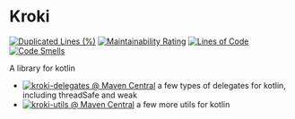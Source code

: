 # Kroki

[![Duplicated Lines (%)](https://sonarcloud.io/api/project_badges/measure?project=kerubistan_kroki&metric=duplicated_lines_density)](https://sonarcloud.io/dashboard?id=kerubistan_kroki)
[![Maintainability Rating](https://sonarcloud.io/api/project_badges/measure?project=kerubistan_kroki&metric=sqale_rating)](https://sonarcloud.io/dashboard?id=kerubistan_kroki)
[![Lines of Code](https://sonarcloud.io/api/project_badges/measure?project=kerubistan_kroki&metric=ncloc)](https://sonarcloud.io/dashboard?id=kerubistan_kroki)
[![Code Smells](https://sonarcloud.io/api/project_badges/measure?project=kerubistan_kroki&metric=code_smells)](https://sonarcloud.io/dashboard?id=kerubistan_kroki)

A library for kotlin

 * [![kroki-delegates @ Maven Central](https://img.shields.io/maven-central/v/io.github.kerubistan.kroki/kroki-delegates.svg?label=kroki-delegates%20Maven%20Central)](https://search.maven.org/search?q=g:%22io.github.kerubistan.kroki%22%20AND%20a:%22kroki-delegates%22) a few types of delegates for kotlin, including threadSafe and weak 
 * [![kroki-utils @ Maven Central](https://img.shields.io/maven-central/v/io.github.kerubistan.kroki/kroki-utils.svg?label=kroki-utils%20Maven%20Central)](https://search.maven.org/search?q=g:%22io.github.kerubistan.kroki%22%20AND%20a:%22kroki-utils%22) a few more utils for kotlin
